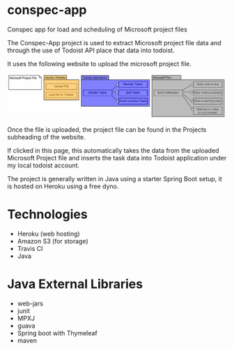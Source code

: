 # conspec-app

Conspec app for load and scheduling of Microsoft project files

The Conspec-App project is used to extract Microsoft project file data and through the use of Todoist API place that data into todoist.

It uses the following website to upload the microsoft project file.

![Image of program flow](https://github.com/nuzzz/ConspecDashboard/blob/master/MPP%20to%20Todoist.JPG)

Once the file is uploaded, the project file can be found in the Projects subheading of the website.

If clicked in this page, this automatically takes the data from the uploaded Microsoft Project file and inserts the task data into Todoist application under my local todoist account.

The project is generally written in Java using a starter Spring Boot setup, it is hosted on Heroku using a free dyno.

# Technologies
* Heroku (web hosting)
* Amazon S3 (for storage)
* Travis CI
* Java

# Java External Libraries
* web-jars
* junit
* MPXJ
* guava
* Spring boot with Thymeleaf
* maven
